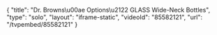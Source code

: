 {
    "title": "Dr. Browns\u00ae Options\u2122 GLASS Wide-Neck Bottles",
    "type": "solo",
    "layout": "iframe-static",
    "videoId": "85582121",
    "url": "\/tvpembed\/85582121"
}